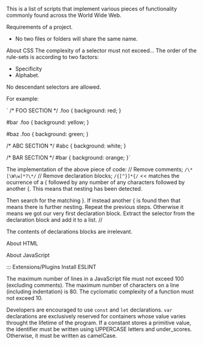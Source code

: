 This is a list of scripts that implement various pieces of functionality commonly
found across the World Wide Web.

Requirements of a project.

* No two files or folders will share the same name.

About CSS
The complexity of a selector must not exceed...
The order of the rule-sets is according to two factors:
  * Specificity
  * Alphabet.
  
No descendant selectors are allowed.
  
For example:

`
/* FOO SECTION */
.foo {
  background: red;
}

#bar .foo {
  background: yellow;
}

#baz .foo {
  background: green;
} 

/* ABC SECTION */
#abc {
  background: white;
}

/* BAR SECTION */
#bar {
  background: orange;
}`

The implementation of the above piece of code:
// Remove comments; `/\*[\W\w]*?\*/`
// Remove declaration blocks; `/{[^}]*{/` << matches the ocurrence of a { followed by any number of any characters followed by another {. This means that nesting has been detected. 

Then search for the matching }. 
If instead another { is found then that means there is further nesting. 
   Repeat the previous steps. 
Otherwise it means we got our very first declaration block. 
Extract the selector from the declaration block and add it to a list.
// 

The contents of declarations blocks are irrelevant.



About HTML


About JavaScript

::: Extensions/Plugins
Install ESLINT

The maximum number of lines in a JavaScript file must not exceed 100 (excluding comments).
The maximum number of characters on a line (including indentation) is 80.
The cyclomatic complexity of a function must not exceed 10.


Developers are encouraged to use `const` and `let` declarations. 
`var` declarations are exclusively reserved for containers whose value varies throught the lifetime of the program.
If a constant stores a primitive value, the identifier must be written using UPPERCASE letters and under_scores. Otherwise, it must be written as camelCase.

